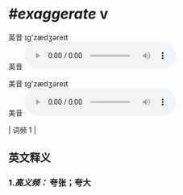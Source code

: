 # ***\#exaggerate*** v
英音 ɪɡ'zædʒəreɪt  
英音
<audio src="./media/exaggerate-B.aac" controls="controls"></audio>

美音 ɪɡ'zædʒəreɪt  
美音
<audio src="./media/exaggerate2.aac" controls="controls"></audio>



| 词频 1 |  

英文释义
---
### 1.*高义频：* **夸张；夸大**  


